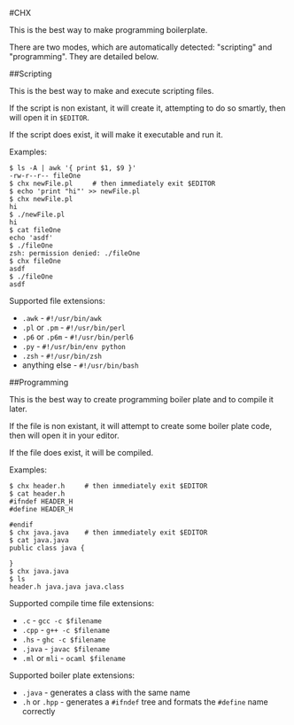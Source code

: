 #CHX

This is the best way to make programming boilerplate.

There are two modes, which are automatically detected: "scripting" and "programming". They are detailed below.

##Scripting

This is the best way to make and execute scripting files.

If the script is non existant, it will create it, attempting to do so smartly, then will open it in `$EDITOR`.

If the script does exist, it will make it executable and run it.

Examples:

	$ ls -A | awk '{ print $1, $9 }'
	-rw-r--r-- fileOne
	$ chx newFile.pl     # then immediately exit $EDITOR
	$ echo 'print "hi"' >> newFile.pl
	$ chx newFile.pl
	hi
	$ ./newFile.pl
	hi
	$ cat fileOne
	echo 'asdf'
	$ ./fileOne
	zsh: permission denied: ./fileOne
	$ chx fileOne
	asdf
	$ ./fileOne
	asdf

Supported file extensions:
* `.awk` - `#!/usr/bin/awk`
* `.pl` or `.pm` - `#!/usr/bin/perl`
* `.p6` or `.p6m` - `#!/usr/bin/perl6`
* `.py` - `#!/usr/bin/env python`
* `.zsh` - `#!/usr/bin/zsh`
* anything else - `#!/usr/bin/bash`


##Programming

This is the best way to create programming boiler plate and to compile it later.

If the file is non existant, it will attempt to create some boiler plate code, then will open it in your editor.

If the file does exist, it will be compiled.

Examples:

    $ chx header.h     # then immediately exit $EDITOR
    $ cat header.h
	#ifndef HEADER_H
	#define HEADER_H

    #endif
    $ chx java.java    # then immediately exit $EDITOR
	$ cat java.java
	public class java {
        
    }
    $ chx java.java
	$ ls
	header.h java.java java.class

Supported compile time file extensions:
* `.c` - `gcc -c $filename`
* `.cpp` - `g++ -c $filename`
* `.hs` - `ghc -c $filename`
* `.java` - `javac $filename`
* `.ml` or `mli` - `ocaml $filename`

Supported boiler plate extensions:
* `.java` - generates a class with the same name
* `.h` or `.hpp` - generates a `#ifndef` tree and formats the `#define` name correctly
